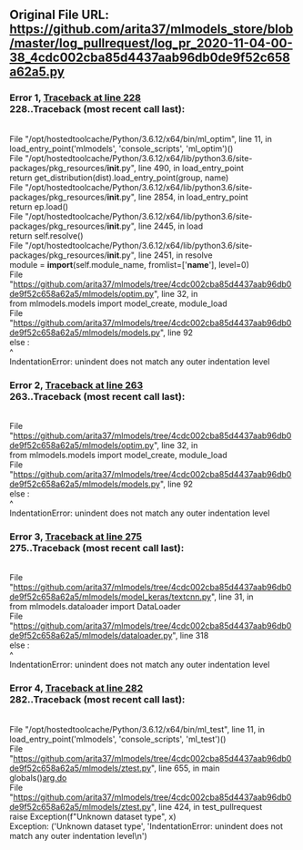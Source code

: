 ## Original File URL: https://github.com/arita37/mlmodels_store/blob/master/log_pullrequest/log_pr_2020-11-04-00-38_4cdc002cba85d4437aab96db0de9f52c658a62a5.py


### Error 1, [Traceback at line 228](https://github.com/arita37/mlmodels_store/blob/master/log_pullrequest/log_pr_2020-11-04-00-38_4cdc002cba85d4437aab96db0de9f52c658a62a5.py#L228)<br />228..Traceback (most recent call last):
<br />  File "/opt/hostedtoolcache/Python/3.6.12/x64/bin/ml_optim", line 11, in <module>
<br />    load_entry_point('mlmodels', 'console_scripts', 'ml_optim')()
<br />  File "/opt/hostedtoolcache/Python/3.6.12/x64/lib/python3.6/site-packages/pkg_resources/__init__.py", line 490, in load_entry_point
<br />    return get_distribution(dist).load_entry_point(group, name)
<br />  File "/opt/hostedtoolcache/Python/3.6.12/x64/lib/python3.6/site-packages/pkg_resources/__init__.py", line 2854, in load_entry_point
<br />    return ep.load()
<br />  File "/opt/hostedtoolcache/Python/3.6.12/x64/lib/python3.6/site-packages/pkg_resources/__init__.py", line 2445, in load
<br />    return self.resolve()
<br />  File "/opt/hostedtoolcache/Python/3.6.12/x64/lib/python3.6/site-packages/pkg_resources/__init__.py", line 2451, in resolve
<br />    module = __import__(self.module_name, fromlist=['__name__'], level=0)
<br />  File "https://github.com/arita37/mlmodels/tree/4cdc002cba85d4437aab96db0de9f52c658a62a5/mlmodels/optim.py", line 32, in <module>
<br />    from mlmodels.models import model_create, module_load
<br />  File "https://github.com/arita37/mlmodels/tree/4cdc002cba85d4437aab96db0de9f52c658a62a5/mlmodels/models.py", line 92
<br />    else :
<br />         ^
<br />IndentationError: unindent does not match any outer indentation level



### Error 2, [Traceback at line 263](https://github.com/arita37/mlmodels_store/blob/master/log_pullrequest/log_pr_2020-11-04-00-38_4cdc002cba85d4437aab96db0de9f52c658a62a5.py#L263)<br />263..Traceback (most recent call last):
<br />  File "https://github.com/arita37/mlmodels/tree/4cdc002cba85d4437aab96db0de9f52c658a62a5/mlmodels/optim.py", line 32, in <module>
<br />    from mlmodels.models import model_create, module_load
<br />  File "https://github.com/arita37/mlmodels/tree/4cdc002cba85d4437aab96db0de9f52c658a62a5/mlmodels/models.py", line 92
<br />    else :
<br />         ^
<br />IndentationError: unindent does not match any outer indentation level



### Error 3, [Traceback at line 275](https://github.com/arita37/mlmodels_store/blob/master/log_pullrequest/log_pr_2020-11-04-00-38_4cdc002cba85d4437aab96db0de9f52c658a62a5.py#L275)<br />275..Traceback (most recent call last):
<br />  File "https://github.com/arita37/mlmodels/tree/4cdc002cba85d4437aab96db0de9f52c658a62a5/mlmodels/model_keras/textcnn.py", line 31, in <module>
<br />    from mlmodels.dataloader import DataLoader
<br />  File "https://github.com/arita37/mlmodels/tree/4cdc002cba85d4437aab96db0de9f52c658a62a5/mlmodels/dataloader.py", line 318
<br />    else :
<br />         ^
<br />IndentationError: unindent does not match any outer indentation level



### Error 4, [Traceback at line 282](https://github.com/arita37/mlmodels_store/blob/master/log_pullrequest/log_pr_2020-11-04-00-38_4cdc002cba85d4437aab96db0de9f52c658a62a5.py#L282)<br />282..Traceback (most recent call last):
<br />  File "/opt/hostedtoolcache/Python/3.6.12/x64/bin/ml_test", line 11, in <module>
<br />    load_entry_point('mlmodels', 'console_scripts', 'ml_test')()
<br />  File "https://github.com/arita37/mlmodels/tree/4cdc002cba85d4437aab96db0de9f52c658a62a5/mlmodels/ztest.py", line 655, in main
<br />    globals()[arg.do](arg)
<br />  File "https://github.com/arita37/mlmodels/tree/4cdc002cba85d4437aab96db0de9f52c658a62a5/mlmodels/ztest.py", line 424, in test_pullrequest
<br />    raise Exception(f"Unknown dataset type", x)
<br />Exception: ('Unknown dataset type', 'IndentationError: unindent does not match any outer indentation level\n')
